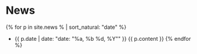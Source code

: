 News
====
{% for p in site.news % | sort_natural: "date" %}
- {{ p.date | date: "date: "%a, %b %d, %Y"" }}
    {{ p.content }}
{% endfor %}

